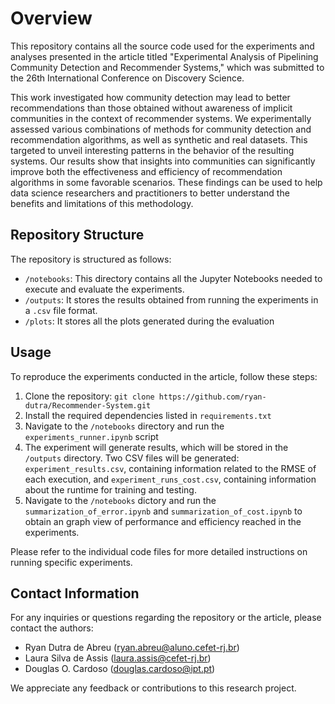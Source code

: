 # Overview

This repository contains all the source code used for the experiments and analyses presented in the article titled "Experimental Analysis of Pipelining Community Detection and Recommender Systems," which was submitted to the 26th International Conference on Discovery Science.

This work investigated how community detection may lead to better recommendations than those obtained without awareness of implicit communities in the context of recommender systems.
We experimentally assessed various combinations of methods for community detection and recommendation algorithms, as well as synthetic and real datasets.
This targeted to unveil interesting patterns in the behavior of the resulting systems.
Our results show that insights into communities can significantly improve both the effectiveness and efficiency of recommendation algorithms in some favorable scenarios. 
These findings can be used to help data science researchers and practitioners to better understand the benefits and limitations of this methodology.


## Repository Structure
The repository is structured as follows:
* `/notebooks`:  This directory contains all the Jupyter Notebooks needed to execute and evaluate the experiments.
* `/outputs`:  It stores the results obtained from running the experiments in a `.csv` file format. 
* `/plots`: It stores all the plots generated during the evaluation

## Usage
To reproduce the experiments conducted in the article, follow these steps:
1. Clone the repository: `git clone https://github.com/ryan-dutra/Recommender-System.git`
2. Install the required dependencies listed in `requirements.txt`
3. Navigate to the `/notebooks` directory and run the `experiments_runner.ipynb` script
4. The experiment will generate results, which will be stored in the `/outputs` directory. Two CSV files will be generated: `experiment_results.csv`, containing information related to the RMSE of each execution, and `experiment_runs_cost.csv`, containing information about the runtime for training and testing.
5. Navigate to the `/notebooks` dictory and run the `summarization_of_error.ipynb` and `summarization_of_cost.ipynb` to obtain an graph view of performance and efficiency reached in the experiments.

Please refer to the individual code files for more detailed instructions on running specific experiments.

## Contact Information
For any inquiries or questions regarding the repository or the article, please contact the authors:

* Ryan Dutra de Abreu (ryan.abreu@aluno.cefet-rj.br)
* Laura Silva de Assis (laura.assis@cefet-rj.br)
* Douglas O. Cardoso (douglas.cardoso@ipt.pt)

We appreciate any feedback or contributions to this research project.